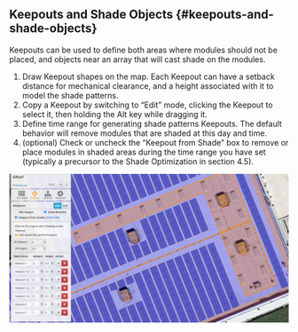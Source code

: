 ## Keepouts and Shade Objects {#keepouts-and-shade-objects}

Keepouts can be used to define both areas where modules should not be placed, and objects near an array that will cast shade on the modules.

1.  Draw Keepout shapes on the map. Each Keepout can have a setback distance for mechanical clearance, and a height associated with it to model the shade patterns.
2.  Copy a Keepout by switching to “Edit” mode, clicking the Keepout to select it, then holding the Alt key while dragging it.
3.  Define time range for generating shade patterns Keepouts. The default behavior will remove modules that are shaded at this day and time.
4.  (optional) Check or uncheck the “Keepout from Shade” box to remove or place modules in shaded areas during the time range you have set (typically a precursor to the Shade Optimization in section 4.5).

![Screenshots/4.4%20Shading%20Keepouts.png](../assets/screenshots4420shading20keepout.png)